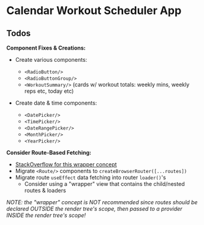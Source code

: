 # Calendar Workout Scheduler App

## Todos

**Component Fixes & Creations:**

- Create various components:

  - `<RadioButton/>`
  - `<RadioButtonGroup/>`
  - `<WorkoutSummary/>` (cards w/ workout totals: weekly mins, weekly reps etc, today etc)

- Create date & time components:
  - `<DatePicker/>`
  - `<TimePicker/>`
  - `<DateRangePicker/>`
  - `<MonthPicker/>`
  - `<YearPicker/>`

**Consider Route-Based Fetching:**

- [StackOverflow for this wrapper concept](https://stackoverflow.com/questions/75383036/is-there-a-way-to-use-react-redux-dispatch-inside-the-loader-function-of-react-r)
- Migrate `<Route/>` components to `createBrowserRouter([...routes])`
- Migrate route `useEffect` data fetching into router `loader()`'s
  - Consider using a "wrapper" view that contains the child/nested routes & loaders

_NOTE: the "wrapper" concept is NOT recommended since routes should be declared OUTSIDE the render tree's scope, then passed to a provider INSIDE the render tree's scope!_
